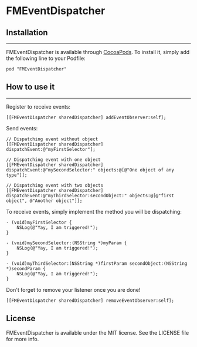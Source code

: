 # FMEventDispatcher

## Installation
----
FMEventDispatcher is available through [CocoaPods](http://cocoapods.org). To install
it, simply add the following line to your Podfile:

    pod "FMEventDispatcher"

## How to use it
----
Register to receive events:

    [[FMEventDispatcher sharedDispatcher] addEventObserver:self];
	
Send events:

	// Dispatching event without object
    [[FMEventDispatcher sharedDispatcher] dispatchEvent:@"myFirstSelector"];
    
    // Dispatching event with one object
    [[FMEventDispatcher sharedDispatcher] dispatchEvent:@"mySecondSelector:" objects:@[@"One object of any type"]];
    
    // Dispatching event with two objects
    [[FMEventDispatcher sharedDispatcher] dispatchEvent:@"myThirdSelector:secondObject:" objects:@[@"first object", @"Another object"]];

To receive events, simply implement the method you will be dispatching:

	- (void)myFirstSelector {
		NSLog(@"Yay, I am triggered!");
	}
	
	- (void)mySecondSelector:(NSString *)myParam {
		NSLog(@"Yay, I am triggered!");
	}
	
	- (void)myThirdSelector:(NSString *)firstParam secondObject:(NSString *)secondParam {
		NSLog(@"Yay, I am triggered!");
	}

Don't forget to remove your listener once you are done!

	[[FMEventDispatcher sharedDispatcher] removeEventObserver:self];

## License

FMEventDispatcher is available under the MIT license. See the LICENSE file for more info.



